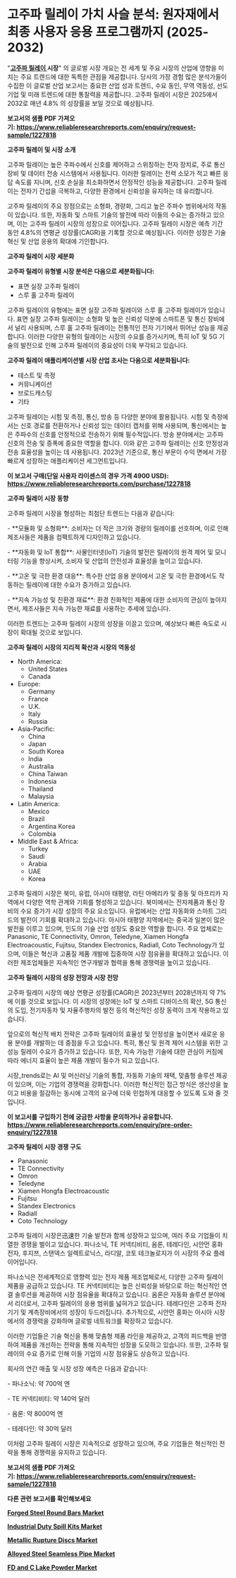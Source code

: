 <p><h1>고주파 릴레이 가치 사슬 분석: 원자재에서 최종 사용자 응용 프로그램까지 (2025-2032)</h1></p><p>"<strong><a href="https://www.reliableresearchreports.com/high-frequency-relays-r1227818?utm_campaign=106&utm_medium=7&utm_source=Github&utm_content=ia&utm_term=16032025&utm_id=high-frequency-relays">고주파 릴레이&nbsp;</a></strong><strong>시장</strong>" 의 글로벌 시장 개요는 전 세계 및 주요 시장의 산업에 영향을 미치는 주요 트렌드에 대한 독특한 관점을 제공합니다. 당사의 가장 경험 많은 분석가들이 수집한 이 글로벌 산업 보고서는 중요한 산업 성과 트렌드, 수요 동인, 무역 역동성, 선도 기업 및 미래 트렌드에 대한 통찰력을 제공합니다. 고주파 릴레이 시장은 2025에서 2032로 매년 4.8% 의 성장률을 보일 것으로 예상됩니다.&nbsp;</p>
<p><strong>보고서의 샘플 PDF 가져오기:&nbsp;<a href="https://www.reliableresearchreports.com/enquiry/request-sample/1227818?utm_campaign=106&utm_medium=7&utm_source=Github&utm_content=ia&utm_term=16032025&utm_id=high-frequency-relays">https://www.reliableresearchreports.com/enquiry/request-sample/1227818</a></strong></p>
<p><strong>고주파 릴레이 및 시장 소개</strong></p>
<p><p>고주파 릴레이는 높은 주파수에서 신호를 제어하고 스위칭하는 전자 장치로, 주로 통신 장비 및 데이터 전송 시스템에서 사용됩니다. 이러한 릴레이는 전력 소모가 적고 빠른 응답 속도를 지니며, 신호 손실을 최소화하면서 안정적인 성능을 제공합니다. 고주파 릴레이는 전자기 간섭을 극복하고, 다양한 환경에서 신뢰성을 유지하는 데 유리합니다.</p><p>고주파 릴레이의 주요 장점으로는 소형화, 경량화, 그리고 높은 주파수 범위에서의 작동이 있습니다. 또한, 자동화 및 스마트 기술의 발전에 따라 이들의 수요는 증가하고 있으며, 이는 고주파 릴레이 시장의 성장으로 이어집니다. 고주파 릴레이 시장은 예측 기간 동안 4.8%의 연평균 성장률(CAGR)을 기록할 것으로 예상됩니다. 이러한 성장은 기술 혁신 및 산업 응용의 확대에 기인합니다.</p></p>
<p><strong>고주파 릴레이 시장 세분화</strong></p>
<p><strong>고주파 릴레이 유형별 시장 분석은 다음으로 세분화됩니다:</strong></p>
<p><ul><li>표면 실장 고주파 릴레이</li><li>스루 홀 고주파 릴레이</li></ul></p>
<p><p>고주파 릴레이의 유형에는 표면 실장 고주파 릴레이와 스루 홀 고주파 릴레이가 있습니다. 표면 실장 고주파 릴레이는 소형화 및 높은 신뢰성 덕분에 스마트폰 및 통신 장비에서 널리 사용되며, 스루 홀 고주파 릴레이는 전통적인 전자 기기에서 뛰어난 성능을 제공합니다. 이러한 다양한 유형의 릴레이는 시장의 수요를 증가시키며, 특히 IoT 및 5G 기술의 발전으로 인해 고주파 릴레이의 중요성이 더욱 부각되고 있습니다.</p></p>
<p><strong>고주파 릴레이 애플리케이션별 시장 산업 조사는 다음으로 세분화됩니다:</strong></p>
<p><ul><li>테스트 및 측정</li><li>커뮤니케이션</li><li>브로드캐스팅</li><li>기타</li></ul></p>
<p><p>고주파 릴레이는 시험 및 측정, 통신, 방송 등 다양한 분야에 활용됩니다. 시험 및 측정에서는 신호 경로를 전환하거나 신뢰성 있는 데이터 캡처를 위해 사용되며, 통신에서는 높은 주파수의 신호를 안정적으로 전송하기 위해 필수적입니다. 방송 분야에서는 고주파 신호의 전송 및 증폭에 중요한 역할을 합니다. 이와 같은 고주파 릴레이는 신호 안정성과 전송 효율성을 높이는 데 사용됩니다. 2023년 기준으로, 통신 부문이 수익 면에서 가장 빠르게 성장하는 애플리케이션 세그먼트입니다.</p></p>
<p><strong>이 보고서 구매(단일 사용자 라이센스의 경우 가격 4900 USD): <a href="https://www.reliableresearchreports.com/purchase/1227818?utm_campaign=106&utm_medium=7&utm_source=Github&utm_content=ia&utm_term=16032025&utm_id=high-frequency-relays">https://www.reliableresearchreports.com/purchase/1227818</a></strong></p>
<p><strong>고주파 릴레이 시장 동향</strong></p>
<p><p>고주파 릴레이 시장을 형성하는 최첨단 트렌드는 다음과 같습니다:</p><p>- **모듈화 및 소형화**: 소비자는 더 작은 크기와 경량의 릴레이를 선호하며, 이로 인해 제조사들은 제품을 컴팩트하게 디자인하고 있습니다.</p><p>- **자동화 및 IoT 통합**: 사물인터넷(IoT) 기술의 발전은 릴레이의 원격 제어 및 모니터링 기능을 향상시켜, 소비자 및 산업의 안전성과 효율성을 높이고 있습니다.</p><p>- **고온 및 극한 환경 대응**: 특수한 산업 응용 분야에서 고온 및 극한 환경에서도 작동하는 릴레이에 대한 수요가 증가하고 있습니다.</p><p>- **지속 가능성 및 친환경 재료**: 환경 친화적인 제품에 대한 소비자의 관심이 높아지면서, 제조사들은 지속 가능한 재료를 사용하는 추세에 있습니다.</p><p>이러한 트렌드는 고주파 릴레이 시장의 성장을 이끌고 있으며, 예상보다 빠른 속도로 시장이 확대될 것으로 보입니다.</p></p>
<p><strong>고주파 릴레이 시장의 지리적 확산과 시장의 역동성</strong></p>
<p><ul>
    <li>
        North America:
        <ul>
            <li>United States</li>
            <li>Canada</li>
        </ul>
    </li>
    <li>
        Europe:
        <ul>
            <li>Germany</li>
            <li>France</li>
            <li>U.K.</li>
            <li>Italy</li>
            <li>Russia</li>
        </ul>
    </li>
    <li>
        Asia-Pacific:
        <ul>
            <li>China</li>
            <li>Japan</li>
            <li>South Korea</li>
            <li>India</li>
            <li>Australia</li>
            <li>China Taiwan</li>
            <li>Indonesia</li>
            <li>Thailand</li>
            <li>Malaysia</li>
        </ul>
    </li>
    <li>
        Latin America:
        <ul>
            <li>Mexico</li>
            <li>Brazil</li>
            <li>Argentina Korea</li>
            <li>Colombia</li>
        </ul>
    </li>
    <li>
        Middle East & Africa:
        <ul>
            <li>Turkey</li>
            <li>Saudi</li>
            <li>Arabia</li>
            <li>UAE</li>
            <li>Korea</li>
        </ul>
    </li>
    </ul></p>
<p><p>고주파 릴레이 시장은 북미, 유럽, 아시아 태평양, 라틴 아메리카 및 중동 및 아프리카 지역에서 다양한 역학 관계와 기회를 형성하고 있습니다. 북미에서는 전자제품과 통신 장비의 수요 증가가 시장 성장의 주요 요소입니다. 유럽에서는 산업 자동화와 스마트 그리드의 발전이 기회를 확대하고 있습니다. 아시아 태평양 지역에서는 중국과 일본이 많은 발전을 이루고 있으며, 인도의 기술 산업 성장도 중요한 역할을 합니다. 주요 업체로는 Panasonic, TE Connectivity, Omron, Teledyne, Xiamen Hongfa Electroacoustic, Fujitsu, Standex Electronics, Radiall, Coto Technology가 있으며, 이들은 혁신과 고품질 제품 개발에 집중하여 시장 점유율을 확대하고 있습니다. 이러한 제조업체들은 지속적인 연구개발과 협력을 통해 경쟁력을 높이고 있습니다.</p></p>
<p><strong>고주파 릴레이 시장의 성장 전망과 시장 전망</strong></p>
<p><p>고주파 릴레이 시장의 예상 연평균 성장률(CAGR)은 2023년부터 2028년까지 약 7%에 이를 것으로 보입니다. 이 시장의 성장에는 IoT 및 스마트 디바이스의 확산, 5G 통신의 도입, 전기자동차 및 자율주행차의 발전 등의 혁신적인 성장 동력이 크게 작용하고 있습니다.</p><p>앞으로의 혁신적 배치 전략은 고주파 릴레이의 효율성 및 안정성을 높이면서 새로운 응용 분야를 개발하는 데 중점을 두고 있습니다. 특히, 통신 및 원격 제어 시스템을 위한 고성능 릴레이 수요가 증가하고 있습니다. 또한, 지속 가능한 기술에 대한 관심이 커짐에 따라 에너지 효율이 높은 제품 개발이 필수가 되고 있습니다.</p><p>시장_trends로는 AI 및 머신러닝 기술의 통합, 자동화 기술의 채택, 맞춤형 솔루션 제공이 있으며, 이는 기업의 경쟁력을 강화합니다. 이러한 혁신적인 접근 방식은 생산성을 높이고 비용을 절감하는 동시에 고객의 요구에 더욱 민첩하게 대응할 수 있도록 도와 줄 것입니다.</p></p>
<p><strong>이 보고서를 구입하기 전에 궁금한 사항을 문의하거나 공유합니다. <a href="https://www.reliableresearchreports.com/enquiry/pre-order-enquiry/1227818?utm_campaign=106&utm_medium=7&utm_source=Github&utm_content=ia&utm_term=16032025&utm_id=high-frequency-relays">https://www.reliableresearchreports.com/enquiry/pre-order-enquiry/1227818</a></strong></p>
<p><strong>고주파 릴레이 시장 경쟁 구도</strong></p>
<p><ul><li>Panasonic</li><li>TE Connectivity</li><li>Omron</li><li>Teledyne</li><li>Xiamen Hongfa Electroacoustic</li><li>Fujitsu</li><li>Standex Electronics</li><li>Radiall</li><li>Coto Technology</li></ul></p>
<p><p>고주파 릴레이 시장은迅速한 기술 발전과 함께 성장하고 있으며, 여러 주요 기업들이 치열한 경쟁을 벌이고 있습니다. 파나소닉, TE 커넥티비티, 옴론, 테레다인, 시안먼 홍화 전자, 후지쯔, 스탠덱스 일렉트로닉스, 라디알, 코토 테크놀로지가 이 시장의 주요 플레이어입니다.</p><p>파나소닉은 전세계적으로 영향력 있는 전자 제품 제조업체로서, 다양한 고주파 릴레이 제품을 공급하고 있습니다. TE 커넥티비티는 높은 신뢰성을 바탕으로 하는 혁신적인 연결 솔루션을 제공하여 시장 점유율을 확대하고 있습니다. 옴론은 자동화 솔루션 분야에서 리더로서, 고주파 릴레이의 응용 범위를 넓혀가고 있습니다. 테레다인은 고주파 전자기기 및 계측장비에서의 성장이 두드러집니다. 추가적으로, 시안먼 홍화는 아시아 시장에서의 경쟁력을 강화하며 글로벌 네트워크를 확장하고 있습니다.</p><p>이러한 기업들은 기술 혁신을 통해 맞춤형 제품 라인을 제공하고, 고객의 피드백을 반영하여 제품을 개선하는 전략을 통해 지속적인 성장을 도모하고 있습니다. 또한, 고주파 릴레이의 수요 증가로 인해 이들 기업의 시장 점유율도 상승하고 있습니다.</p><p>회사의 연간 매출 및 시장 성장 예측은 다음과 같습니다:</p><p>- 파나소닉: 약 700억 엔</p><p>- TE 커넥티비티: 약 140억 달러</p><p>- 옴론: 약 8000억 엔</p><p>- 테레다인: 약 30억 달러</p><p>이처럼 고주파 릴레이 시장은 지속적으로 성장하고 있으며, 주요 기업들은 혁신적인 전략을 통해 경쟁력을 유지하고 있습니다.</p></p>
<p><strong>보고서의 샘플 PDF 가져오기:&nbsp;<a href="https://www.reliableresearchreports.com/enquiry/request-sample/1227818?utm_campaign=106&utm_medium=7&utm_source=Github&utm_content=ia&utm_term=16032025&utm_id=high-frequency-relays">https://www.reliableresearchreports.com/enquiry/request-sample/1227818</a></strong></p>
<p><strong></strong></p>
<p><strong></strong></p>
<p><strong></strong></p>
<p><strong></strong></p>
<p><strong>다른 관련 보고서를 확인해보세요</strong></p>
<p><strong><p><a href="https://github.com/minakibanov/Market-Research-Report-List-1/blob/main/forged-steel-round-bars-market.md?utm_campaign=106&utm_medium=7&utm_source=Github&utm_content=ia&utm_term=16032025&utm_id=high-frequency-relays">Forged Steel Round Bars Market</a></p><p><a href="https://github.com/warshatulang0/Market-Research-Report-List-1/blob/main/industrial-duty-spill-kits-market.md?utm_campaign=106&utm_medium=7&utm_source=Github&utm_content=ia&utm_term=16032025&utm_id=high-frequency-relays">Industrial Duty Spill Kits Market</a></p><p><a href="https://github.com/gripeluigstt/Market-Research-Report-List-1/blob/main/metallic-rupture-discs-market.md?utm_campaign=106&utm_medium=7&utm_source=Github&utm_content=ia&utm_term=16032025&utm_id=high-frequency-relays">Metallic Rupture Discs Market</a></p><p><a href="https://github.com/rvadencho/Market-Research-Report-List-1/blob/main/alloyed-steel-seamless-pipe-market.md?utm_campaign=106&utm_medium=7&utm_source=Github&utm_content=ia&utm_term=16032025&utm_id=high-frequency-relays">Alloyed Steel Seamless Pipe Market</a></p><p><a href="https://github.com/syiqvanyo/Market-Research-Report-List-1/blob/main/fd-and-c-lake-powder-market.md?utm_campaign=106&utm_medium=7&utm_source=Github&utm_content=ia&utm_term=16032025&utm_id=high-frequency-relays">FD and C Lake Powder Market</a></p></strong></p>
<p></p>